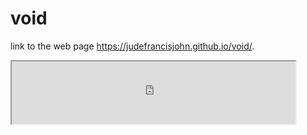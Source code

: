 # void
link to the web page  https://judefrancisjohn.github.io/void/.


<iframe src="https://public.tableau.com/views/schoolssecond/Sheet2?:showVizHome=no&:embed=true" width="90%" height="100"></iframe>
